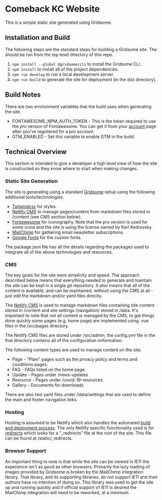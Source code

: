 # Comeback KC Website

This is a simple static site generated using Gridsome.

## Installation and Build

The following steps are the standard steps for building a Gridsome site. The should be run from the top level directory of this repo.

1. `npm install --global @gridsome/cli` to install the Gridsome CLI.
2. `npm install` to install all of the project dependencies.
3. `npm run develop` to run a local development server.
4. `npm run build` to generate the site for deployment (in the dist directory).

## Build Notes

There are two environment variables that the build uses when generating the site.

- FONTAWESOME_NPM_AUTH_TOKEN - This is the token required to use the pro version of Fontawesome. You can get it from your [account](https://fontawesome.com/account) page after you've registered for a pro account.
- GTM_ENABLED - Set this variable to enable GTM in the build.

## Technical Overview

This section is intended to give a developer a high level view of how the site is constructed so they know where to start when making changes.

### Static Site Generation

The site is generating using a standard [Gridsome](https://gridsome.org/) setup using the following additional tools/technologies.

- [Tailwindcss](https://tailwindcss.com/) for styles.
- [Netlify CMS](https://www.netlifycms.org/) to manage pages/content from markdown files stored in /content (see CMS section below).
- [Fontawesome](https://fontawesome.com/) for iconography. Note that the pro version is used for some icons and the site is using the license owned by Karl Kedrovsky.
- [MailChimp](https://mailchimp.com/) for gathering email newsletter subscriptions.
- [Google Fonts](https://fonts.google.com/) for the custom fonts.

The package.json file has all the details regarding the packages used to integrate all of the above technologies and resources.

### CMS

The key goals for the site were simplicity and speed. The approach described below means that everything needed to generate and maintain the site can be kept in a single git repository. It also means that all of the content is available, and can be maintained, without using the CMS at all - just edit the markdown and/or yaml files directly.

The [Netlify CMS](https://www.netlifycms.org/) is used to manage markdown files containing site content stored in /content and site settings (navigation) stored in /data. It's important to note that not all content is managed by the CMS, to get things done quickly some pages (e.g. home page) are implemented using .vue files in the /src/pages directory.

The Netlify CMS files are stored under /src/admin, the config.yml file in the that directory contains all of the configuration imformation.

The following content types are used to manage content on the site.

- Page - "Plain" pages such as the privacy policy and terms and conditions pages.
- FAQ - FAQs listed on the home page.
- Update - Pages under /news-updates
- Resource - Pages under /covid-19-resources
- Gallery - Documents for downloads

There are also two yaml files under /data/settings that are used to define the main and footer navigation links.

### Hosting

Hosting is assumed to be Netlify which also handles the automated [build and deployment process](https://gridsome.org/docs/deploy-to-netlify/). The only Netlify specific functionality used is for [redirects](https://docs.netlify.com/routing/redirects/) which looks for a "\_redirects" file at the root of the site. This file can be found at /static/\_redirects.

### Browser Support

An important thing to note is that while the site can be viewed in IE11 the experience isn't as good as other browsers. Primarily the lazy loading of images provided by Gridsome is broken by the MailChimp integration library. That library, and its supporting libraries, do not support IE11 and their authors have no intention of doing so. This library was used to get the site up and running quickly and if official support of IE11 is desired the MailChimp integration will need to be reworked, at a minimum.

